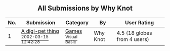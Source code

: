 ﻿<div align="center">

## All Submissions by Why Knot

</div>

No.  | Submission | Category | By   | User Rating
---- | ---------- | -------- | ---- | -----------
1 | [A digi\-pet thing<br /><sup>2002-03-15 12:42:28</sup>](https://github.com/Planet-Source-Code/why-knot-a-digi-pet-thing__1-32786) | [Games<br /><sup>Visual Basic</sup>](../ByCategory/games__1-38.md) | Why Knot | 4.5 (18 globes from 4 users)
